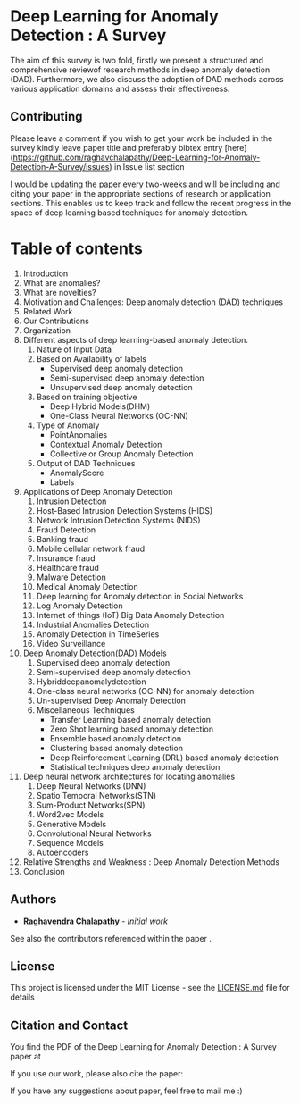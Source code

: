 # Deep Learning for Anomaly Detection : A Survey

 The aim of this survey is two fold, firstly we present a structured and comprehensive reviewof research methods in deep anomaly detection (DAD). Furthermore, we also discuss the adoption of DAD methods across various application domains and assess their effectiveness.

## Contributing

Please leave a comment  if you wish to get your work be included in the survey kindly leave paper title and preferably bibtex entry [here] (https://github.com/raghavchalapathy/Deep-Learning-for-Anomaly-Detection-A-Survey/issues) in Issue list section

I would be updating the paper every two-weeks and will be including and citing your paper in the appropriate sections of research or application sections. This enables us to keep track and follow the recent progress in the space of deep learning based techniques for anomaly detection.


# Table of contents
  1. Introduction
  2. What are anomalies?
  3. What are novelties?
  4. Motivation and Challenges: Deep anomaly detection (DAD) techniques
  5. Related Work
  6. Our Contributions
  7. Organization
  8. Different aspects of deep learning-based anomaly detection.
     1. Nature of Input Data
     2. Based on Availability of labels 
          * Supervised deep anomaly detection
          * Semi-supervised deep anomaly detection
          * Unsupervised deep anomaly detection 
      3. Based on training objective
          * Deep Hybrid Models(DHM) 
          * One-Class Neural Networks (OC-NN) 
      4. Type of Anomaly
          * PointAnomalies
          * Contextual Anomaly Detection 
          * Collective or Group Anomaly Detection
      5. Output of DAD Techniques 
          * AnomalyScore
          * Labels
 9. Applications of Deep Anomaly Detection 
     1. Intrusion Detection
     2. Host-Based Intrusion Detection Systems (HIDS)
     3. Network Intrusion Detection Systems (NIDS)
     4. Fraud Detection
     5. Banking fraud 
     6. Mobile cellular network fraud 
     7. Insurance fraud 
     8. Healthcare fraud
     9. Malware Detection
     10. Medical Anomaly Detection
     11. Deep learning for Anomaly detection in Social Networks 
     12. Log Anomaly Detection
     13. Internet of things (IoT) Big Data Anomaly Detection 
     14. Industrial Anomalies Detection 
     15. Anomaly Detection in TimeSeries 
     16. Video Surveillance 
10. Deep Anomaly Detection(DAD) Models 
     1. Supervised deep anomaly detection 
     2. Semi-supervised deep anomaly detection 
     3. Hybriddeepanomalydetection 
     4. One-class neural networks (OC-NN) for anomaly detection
     5. Un-supervised Deep Anomaly Detection 
     6. Miscellaneous Techniques 
           * Transfer Learning based anomaly detection 
           * Zero Shot learning based anomaly detection
           * Ensemble based anomaly detection
           * Clustering based anomaly detection
           * Deep Reinforcement Learning (DRL) based anomaly detection
           * Statistical techniques deep anomaly detection
 11. Deep neural network architectures for locating anomalies 
     1. Deep Neural Networks (DNN)
     2. Spatio Temporal Networks(STN) 
     3. Sum-Product Networks(SPN)
     4. Word2vec Models 
     5. Generative Models 
     6. Convolutional Neural Networks
     7. Sequence Models
     8. Autoencoders
 12. Relative Strengths and Weakness : Deep Anomaly Detection Methods
 13. Conclusion 


## Authors

* **Raghavendra Chalapathy** - *Initial work* 

See also the contributors referenced within the paper .

## License

This project is licensed under the MIT License - see the [LICENSE.md](LICENSE.md) file for details

## Citation and Contact

You find the PDF of the Deep Learning for Anomaly Detection : A Survey  paper at 



If you use our work, please also cite the paper:

If you have any suggestions about paper, feel free to mail me :)
